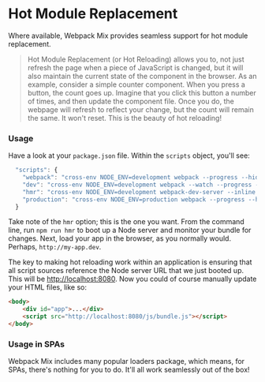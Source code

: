 # Hot Module Replacement

Where available, Webpack Mix provides seamless support for hot module replacement.

> Hot Module Replacement \(or Hot Reloading\) allows you to, not just refresh the page when a piece of JavaScript is changed, but it will also maintain the current state of the component in the browser. As an example, consider a simple counter component. When you press a button, the count goes up. Imagine that you click this button a number of times, and then update the component file. Once you do, the webpage will refresh to reflect your change, but the count will remain the same. It won't reset. This is the beauty of hot reloading!

### Usage

Have a look at your  `package.json` file. Within the `scripts` object, you'll see:

```js
  "scripts": {
    "webpack": "cross-env NODE_ENV=development webpack --progress --hide-modules",
    "dev": "cross-env NODE_ENV=development webpack --watch --progress --hide-modules",
    "hmr": "cross-env NODE_ENV=development webpack-dev-server --inline --hot",
    "production": "cross-env NODE_ENV=production webpack --progress --hide-modules"
  }
```

Take note of the `hmr` option; this is the one you want. From the command line, run `npm run hmr` to boot up a Node server and monitor your bundle for changes. Next, load your app in the browser, as you normally would. Perhaps, `http://my-app.dev`.

The key to making hot reloading work within an application is ensuring that all script sources reference the Node server URL that we just booted up. This will be [http://localhost:8080](http://localhost:8080). Now you could of course manually update your HTML files, like so:

```html
<body>
    <div id="app">...</div>
    <script src="http://localhost:8080/js/bundle.js"></script>
</body>
```


### Usage in SPAs

Webpack Mix includes many popular loaders package, which means, for SPAs, there's nothing for you to do. It'll all work seamlessly out of the box!

